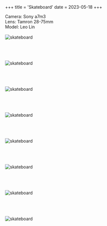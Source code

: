 +++
title = 'Skateboard'
date = 2023-05-18
+++

Camera: Sony a7m3\
Lens: Tamron 28-75mm\
Model: Leo Lin
\
\
![skateboard](/images/photography/skateboard/1.jpg)
\
\
\
\
\
![skateboard](/images/photography/skateboard/2.jpg)
\
\
\
\
\
![skateboard](/images/photography/skateboard/3.jpg)
\
\
\
\
\
![skateboard](/images/photography/skateboard/4.jpg)
\
\
\
\
\
![skateboard](/images/photography/skateboard/5.jpg)
\
\
\
\
\
![skateboard](/images/photography/skateboard/6.jpg)
\
\
\
\
\
![skateboard](/images/photography/skateboard/7.jpg)
\
\
\
\
\
![skateboard](/images/photography/skateboard/8.jpg)
